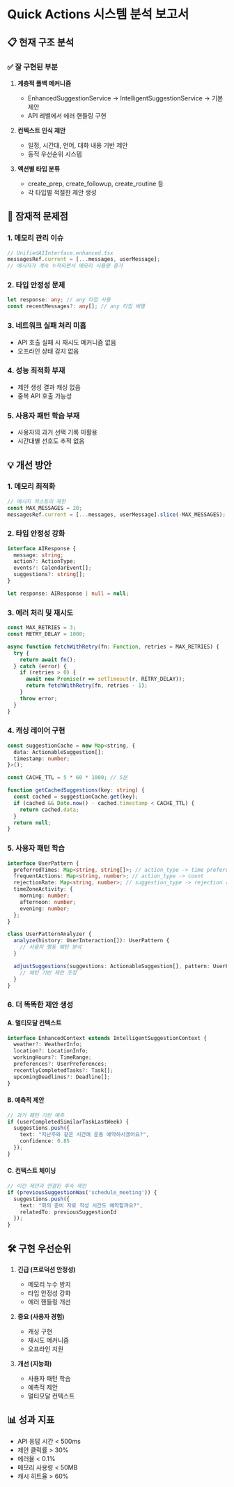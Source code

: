 # Quick Actions 시스템 분석 보고서

## 📋 현재 구조 분석

### ✅ 잘 구현된 부분
1. **계층적 폴백 메커니즘**
   - EnhancedSuggestionService → IntelligentSuggestionService → 기본 제안
   - API 레벨에서 에러 핸들링 구현

2. **컨텍스트 인식 제안**
   - 일정, 시간대, 언어, 대화 내용 기반 제안
   - 동적 우선순위 시스템

3. **액션별 타입 분류**
   - create_prep, create_followup, create_routine 등
   - 각 타입별 적절한 제안 생성

## 🚨 잠재적 문제점

### 1. 메모리 관리 이슈
```typescript
// UnifiedAIInterface.enhanced.tsx
messagesRef.current = [...messages, userMessage];
// 메시지가 계속 누적되면서 메모리 사용량 증가
```

### 2. 타입 안정성 문제
```typescript
let response: any; // any 타입 사용
const recentMessages?: any[]; // any 타입 배열
```

### 3. 네트워크 실패 처리 미흡
- API 호출 실패 시 재시도 메커니즘 없음
- 오프라인 상태 감지 없음

### 4. 성능 최적화 부재
- 제안 생성 결과 캐싱 없음
- 중복 API 호출 가능성

### 5. 사용자 패턴 학습 부재
- 사용자의 과거 선택 기록 미활용
- 시간대별 선호도 추적 없음

## 💡 개선 방안

### 1. 메모리 최적화
```typescript
// 메시지 히스토리 제한
const MAX_MESSAGES = 20;
messagesRef.current = [...messages, userMessage].slice(-MAX_MESSAGES);
```

### 2. 타입 안정성 강화
```typescript
interface AIResponse {
  message: string;
  action?: ActionType;
  events?: CalendarEvent[];
  suggestions?: string[];
}

let response: AIResponse | null = null;
```

### 3. 에러 처리 및 재시도
```typescript
const MAX_RETRIES = 3;
const RETRY_DELAY = 1000;

async function fetchWithRetry(fn: Function, retries = MAX_RETRIES) {
  try {
    return await fn();
  } catch (error) {
    if (retries > 0) {
      await new Promise(r => setTimeout(r, RETRY_DELAY));
      return fetchWithRetry(fn, retries - 1);
    }
    throw error;
  }
}
```

### 4. 캐싱 레이어 구현
```typescript
const suggestionCache = new Map<string, {
  data: ActionableSuggestion[];
  timestamp: number;
}>();

const CACHE_TTL = 5 * 60 * 1000; // 5분

function getCachedSuggestions(key: string) {
  const cached = suggestionCache.get(key);
  if (cached && Date.now() - cached.timestamp < CACHE_TTL) {
    return cached.data;
  }
  return null;
}
```

### 5. 사용자 패턴 학습
```typescript
interface UserPattern {
  preferredTimes: Map<string, string[]>; // action_type -> time preferences
  frequentActions: Map<string, number>; // action_type -> count
  rejectionRate: Map<string, number>; // suggestion_type -> rejection rate
  timeZoneActivity: {
    morning: number;
    afternoon: number;
    evening: number;
  };
}

class UserPatternAnalyzer {
  analyze(history: UserInteraction[]): UserPattern {
    // 사용자 행동 패턴 분석
  }

  adjustSuggestions(suggestions: ActionableSuggestion[], pattern: UserPattern) {
    // 패턴 기반 제안 조정
  }
}
```

### 6. 더 똑똑한 제안 생성

#### A. 멀티모달 컨텍스트
```typescript
interface EnhancedContext extends IntelligentSuggestionContext {
  weather?: WeatherInfo;
  location?: LocationInfo;
  workingHours?: TimeRange;
  preferences?: UserPreferences;
  recentlyCompletedTasks?: Task[];
  upcomingDeadlines?: Deadline[];
}
```

#### B. 예측적 제안
```typescript
// 과거 패턴 기반 예측
if (userCompletedSimilarTaskLastWeek) {
  suggestions.push({
    text: "지난주와 같은 시간에 운동 예약하시겠어요?",
    confidence: 0.85
  });
}
```

#### C. 컨텍스트 체이닝
```typescript
// 이전 제안과 연결된 후속 제안
if (previousSuggestionWas('schedule_meeting')) {
  suggestions.push({
    text: "회의 준비 자료 작성 시간도 예약할까요?",
    relatedTo: previousSuggestionId
  });
}
```

## 🛠️ 구현 우선순위

1. **긴급 (프로덕션 안정성)**
   - 메모리 누수 방지
   - 타입 안정성 강화
   - 에러 핸들링 개선

2. **중요 (사용자 경험)**
   - 캐싱 구현
   - 재시도 메커니즘
   - 오프라인 지원

3. **개선 (지능화)**
   - 사용자 패턴 학습
   - 예측적 제안
   - 멀티모달 컨텍스트

## 📊 성과 지표

- API 응답 시간 < 500ms
- 제안 클릭률 > 30%
- 에러율 < 0.1%
- 메모리 사용량 < 50MB
- 캐시 히트율 > 60%